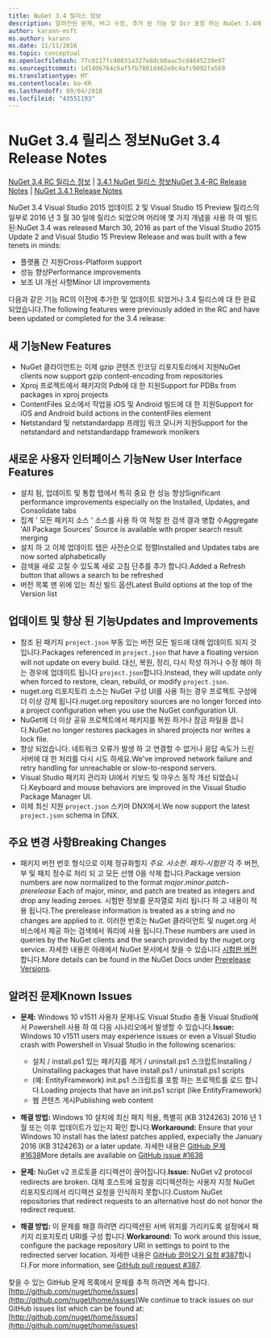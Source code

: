 ```yaml
---
title: NuGet 3.4 릴리스 정보
description: 알려진된 문제, 버그 수정, 추가 된 기능 및 Dcr 포함 하는 NuGet 3.4에 대 한 릴리스 정보입니다.
author: karann-msft
ms.author: karann
ms.date: 11/11/2016
ms.topic: conceptual
ms.openlocfilehash: 77c0117fc40031a327e8dcb0aac5cd4045239e97
ms.sourcegitcommit: 1d1406764c6af5fb7801d462e0c4afc9092fa569
ms.translationtype: MT
ms.contentlocale: ko-KR
ms.lasthandoff: 09/04/2018
ms.locfileid: "43551193"
---
```

# <a name="nuget-34-release-notes"></a><span data-ttu-id="ec05e-103">NuGet 3.4 릴리스 정보</span><span class="sxs-lookup"><span data-stu-id="ec05e-103">NuGet 3.4 Release Notes</span></span>

<span data-ttu-id="ec05e-104">[NuGet 3.4 RC 릴리스 정보](../release-notes/nuget-3.4-RC.md) | [3.4.1 NuGet 릴리스 정보](../release-notes/nuget-3.4.1.md)</span><span class="sxs-lookup"><span data-stu-id="ec05e-104">[NuGet 3.4-RC Release Notes](../release-notes/nuget-3.4-RC.md) | [NuGet 3.4.1 Release Notes](../release-notes/nuget-3.4.1.md)</span></span>

<span data-ttu-id="ec05e-105">NuGet 3.4 Visual Studio 2015 업데이트 2 및 Visual Studio 15 Preview 릴리스의 일부로 2016 년 3 월 30 일에 릴리스 되었으며 머리에 몇 가지 개념을 사용 하 여 빌드된:</span><span class="sxs-lookup"><span data-stu-id="ec05e-105">NuGet 3.4 was released March 30, 2016 as part of the Visual Studio 2015 Update 2 and Visual Studio 15 Preview Release and was built with a few tenets in minds:</span></span>

* <span data-ttu-id="ec05e-106">플랫폼 간 지원</span><span class="sxs-lookup"><span data-stu-id="ec05e-106">Cross-Platform support</span></span>
* <span data-ttu-id="ec05e-107">성능 향상</span><span class="sxs-lookup"><span data-stu-id="ec05e-107">Performance improvements</span></span>
* <span data-ttu-id="ec05e-108">보조 UI 개선 사항</span><span class="sxs-lookup"><span data-stu-id="ec05e-108">Minor UI improvements</span></span>

<span data-ttu-id="ec05e-109">다음과 같은 기능 RC의 이전에 추가한 및 업데이트 되었거나 3.4 릴리스에 대 한 완료 되었습니다.</span><span class="sxs-lookup"><span data-stu-id="ec05e-109">The following features were previously added in the RC and have been updated or completed for the 3.4 release:</span></span>

## <a name="new-features"></a><span data-ttu-id="ec05e-110">새 기능</span><span class="sxs-lookup"><span data-stu-id="ec05e-110">New Features</span></span>

* <span data-ttu-id="ec05e-111">NuGet 클라이언트는 이제 gzip 콘텐츠 인코딩 리포지토리에서 지원</span><span class="sxs-lookup"><span data-stu-id="ec05e-111">NuGet clients now support gzip content-encoding from repositories</span></span>
* <span data-ttu-id="ec05e-112">Xproj 프로젝트에서 패키지의 Pdb에 대 한 지원</span><span class="sxs-lookup"><span data-stu-id="ec05e-112">Support for PDBs from packages in xproj projects</span></span>
* <span data-ttu-id="ec05e-113">ContentFiles 요소에서 작업을 iOS 및 Android 빌드에 대 한 지원</span><span class="sxs-lookup"><span data-stu-id="ec05e-113">Support for iOS and Android build actions in the contentFiles element</span></span>
* <span data-ttu-id="ec05e-114">Netstandard 및 netstandardapp 프레임 워크 모니커 지원</span><span class="sxs-lookup"><span data-stu-id="ec05e-114">Support for the netstandard and netstandardapp framework monikers</span></span>

## <a name="new-user-interface-features"></a><span data-ttu-id="ec05e-115">새로운 사용자 인터페이스 기능</span><span class="sxs-lookup"><span data-stu-id="ec05e-115">New User Interface Features</span></span>

* <span data-ttu-id="ec05e-116">설치 됨, 업데이트 및 통합 탭에서 특히 중요 한 성능 향상</span><span class="sxs-lookup"><span data-stu-id="ec05e-116">Significant performance improvements especially on the Installed, Updates, and Consolidate tabs</span></span>
* <span data-ttu-id="ec05e-117">집계 ' 모든 패키지 소스 ' 소스를 사용 하 여 적절 한 검색 결과 병합 수</span><span class="sxs-lookup"><span data-stu-id="ec05e-117">Aggregate 'All Package Sources' Source is available with proper search result merging</span></span>
* <span data-ttu-id="ec05e-118">설치 하 고 이제 업데이트 탭은 사전순으로 정렬</span><span class="sxs-lookup"><span data-stu-id="ec05e-118">Installed and Updates tabs are now sorted alphabetically</span></span>
* <span data-ttu-id="ec05e-119">검색을 새로 고칠 수 있도록 새로 고침 단추를 추가 합니다.</span><span class="sxs-lookup"><span data-stu-id="ec05e-119">Added a Refresh button that allows a search to be refreshed</span></span>
* <span data-ttu-id="ec05e-120">버전 목록 맨 위에 있는 최신 빌드 옵션</span><span class="sxs-lookup"><span data-stu-id="ec05e-120">Latest Build options at the top of the Version list</span></span>

## <a name="updates-and-improvements"></a><span data-ttu-id="ec05e-121">업데이트 및 향상 된 기능</span><span class="sxs-lookup"><span data-stu-id="ec05e-121">Updates and Improvements</span></span>

* <span data-ttu-id="ec05e-122">참조 된 패키지 `project.json` 부동 있는 버전 모든 빌드에 대해 업데이트 되지 것입니다.</span><span class="sxs-lookup"><span data-stu-id="ec05e-122">Packages referenced in `project.json` that have a floating version will not update on every build.</span></span> <span data-ttu-id="ec05e-123">대신, 복원, 정리, 다시 작성 하거나 수정 해야 하는 경우에 업데이트 됩니다 `project.json`합니다.</span><span class="sxs-lookup"><span data-stu-id="ec05e-123">Instead, they will update only when forced to restore, clean, rebuild, or modify `project.json`.</span></span>
* <span data-ttu-id="ec05e-124">nuget.org 리포지토리 소스는 NuGet 구성 UI를 사용 하는 경우 프로젝트 구성에 더 이상 강제 됩니다.</span><span class="sxs-lookup"><span data-stu-id="ec05e-124">nuget.org repository sources are no longer forced into a project configuration when you use the NuGet configuration UI.</span></span>
* <span data-ttu-id="ec05e-125">NuGet에 더 이상 공유 프로젝트에서 패키지를 복원 하거나 잠금 파일을 씁니다.</span><span class="sxs-lookup"><span data-stu-id="ec05e-125">NuGet no longer restores packages in shared projects nor writes a lock file.</span></span>
* <span data-ttu-id="ec05e-126">향상 되었습니다. 네트워크 오류가 발생 하 고 연결할 수 없거나 응답 속도가 느린 서버에 대 한 처리를 다시 시도 하세요.</span><span class="sxs-lookup"><span data-stu-id="ec05e-126">We've improved network failure and retry handling for unreachable or slow-to-respond servers.</span></span>
* <span data-ttu-id="ec05e-127">Visual Studio 패키지 관리자 UI에서 키보드 및 마우스 동작 개선 되었습니다.</span><span class="sxs-lookup"><span data-stu-id="ec05e-127">Keyboard and mouse behaviors are improved in the Visual Studio Package Manager UI.</span></span>
* <span data-ttu-id="ec05e-128">이제 최신 지원 `project.json` 스키마 DNX에서.</span><span class="sxs-lookup"><span data-stu-id="ec05e-128">We now support the latest `project.json` schema in DNX.</span></span>

## <a name="breaking-changes"></a><span data-ttu-id="ec05e-129">주요 변경 사항</span><span class="sxs-lookup"><span data-stu-id="ec05e-129">Breaking Changes</span></span>

* <span data-ttu-id="ec05e-130">패키지 버전 번호 형식으로 이제 정규화할지 *주요*. *사소한*. *패치*-*시험판* 각 주 버전, 부 및 패치 정수로 처리 되 고 모든 선행 0을 삭제 합니다.</span><span class="sxs-lookup"><span data-stu-id="ec05e-130">Package version numbers are now normalized to the format *major*.*minor*.*patch*-*prerelease*   Each of major, minor, and patch are treated as integers and drop any leading zeroes.</span></span>  <span data-ttu-id="ec05e-131">시험판 정보를 문자열로 처리 됩니다 하 고 내용이 적용 됩니다.</span><span class="sxs-lookup"><span data-stu-id="ec05e-131">The prerelease information is treated as a string and no changes are applied to it.</span></span> <span data-ttu-id="ec05e-132">이러한 번호는 NuGet 클라이언트 및 nuget.org 서비스에서 제공 하는 검색에서 쿼리에 사용 됩니다.</span><span class="sxs-lookup"><span data-stu-id="ec05e-132">These numbers are used in queries by the NuGet clients and the search provided by the nuget.org service.</span></span>  <span data-ttu-id="ec05e-133">자세한 내용은 아래에서 NuGet 문서에서 찾을 수 있습니다 [시험판 버전](../create-packages/prerelease-packages.md)합니다.</span><span class="sxs-lookup"><span data-stu-id="ec05e-133">More details can be found in the NuGet Docs under [Prerelease Versions](../create-packages/prerelease-packages.md).</span></span>

## <a name="known-issues"></a><span data-ttu-id="ec05e-134">알려진 문제</span><span class="sxs-lookup"><span data-stu-id="ec05e-134">Known Issues</span></span>

* <span data-ttu-id="ec05e-135">**문제:** Windows 10 v1511 사용자 문제나도 Visual Studio 충돌 Visual Studio에서 Powershell 사용 하 여 다음 시나리오에서 발생할 수 있습니다.</span><span class="sxs-lookup"><span data-stu-id="ec05e-135">**Issue:** Windows 10 v1511 users may experience issues or even a Visual Studio crash with Powershell in Visual Studio in the following scenarios:</span></span>
    * <span data-ttu-id="ec05e-136">설치 / install.ps1 있는 패키지를 제거 / uninstall.ps1 스크립트</span><span class="sxs-lookup"><span data-stu-id="ec05e-136">Installing / Uninstalling packages that have install.ps1 / uninstall.ps1 scripts</span></span>
    * <span data-ttu-id="ec05e-137">(예: EntityFramework) init.ps1 스크립트를 포함 하는 프로젝트를 로드 합니다.</span><span class="sxs-lookup"><span data-stu-id="ec05e-137">Loading projects that have an init.ps1 script (like EntityFramework)</span></span>
    * <span data-ttu-id="ec05e-138">웹 콘텐츠 게시</span><span class="sxs-lookup"><span data-stu-id="ec05e-138">Publishing web content</span></span>

* <span data-ttu-id="ec05e-139">**해결 방법:** Windows 10 설치에 최신 패치 적용, 특별히 (KB 3124263) 2016 년 1 월 또는 이후 업데이트가 있는지 확인 합니다.</span><span class="sxs-lookup"><span data-stu-id="ec05e-139">**Workaround:** Ensure that your Windows 10 install has the latest patches applied, expecially the January 2016 (KB 3124263) or a later update.</span></span>  <span data-ttu-id="ec05e-140">자세한 내용은 [GitHub 문제 #1638](http://github.com/nuget/home/issues/1638)</span><span class="sxs-lookup"><span data-stu-id="ec05e-140">More details are available on [GitHub issue #1638](http://github.com/nuget/home/issues/1638)</span></span>

* <span data-ttu-id="ec05e-141">**문제:** NuGet v2 프로토콜 리디렉션이 끊어집니다.</span><span class="sxs-lookup"><span data-stu-id="ec05e-141">**Issue:** NuGet v2 protocol redirects are broken.</span></span>
<span data-ttu-id="ec05e-142">대체 호스트에 요청을 리디렉션하는 사용자 지정 NuGet 리포지토리에서 리디렉션 요청을 인식하지 못합니다.</span><span class="sxs-lookup"><span data-stu-id="ec05e-142">Custom NuGet repositories that redirect requests to an alternative host do not honor the redirect request.</span></span>
* <span data-ttu-id="ec05e-143">**해결 방법:** 이 문제를 해결 하려면 리디렉션된 서버 위치를 가리키도록 설정에서 패키지 리포지토리 URI를 구성 합니다.</span><span class="sxs-lookup"><span data-stu-id="ec05e-143">**Workaround:**  To work around this issue, configure the package repository URI in settings to point to the redirected server location.</span></span>
<span data-ttu-id="ec05e-144">자세한 내용은 [GitHub 끌어오기 요청 #387](https://github.com/NuGet/NuGet.Client/pull/387)합니다.</span><span class="sxs-lookup"><span data-stu-id="ec05e-144">For more information, see [GitHub pull request #387](https://github.com/NuGet/NuGet.Client/pull/387).</span></span>

<span data-ttu-id="ec05e-145">찾을 수 있는 GitHub 문제 목록에서 문제를 추적 하려면 계속 합니다. [http://github.com/nuget/home/issues](http://github.com/nuget/home/issues)</span><span class="sxs-lookup"><span data-stu-id="ec05e-145">We continue to track issues on our GitHub issues list which can be found at: [http://github.com/nuget/home/issues](http://github.com/nuget/home/issues)</span></span>